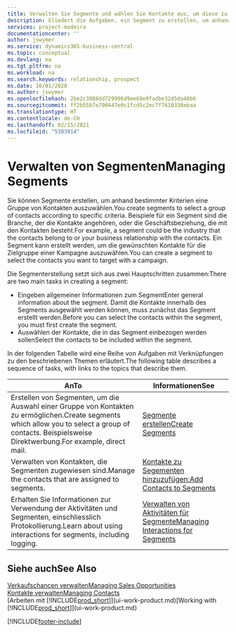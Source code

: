 ```yaml
---
title: Verwalten Sie Segmente und wählen Sie Kontakte aus, um diese zu berücksichtigen| Microsoft Docs
description: Gliedert die Aufgaben, ein Segment zu erstellen, um anhand bestimmter Kriterien eine Gruppe von Kontakten auszuwählen, zum Beispiel Kontakte in einer Branche, die Sie anvisieren möchten.
services: project-madeira
documentationcenter: ''
author: jswymer
ms.service: dynamics365-business-central
ms.topic: conceptual
ms.devlang: na
ms.tgt_pltfrm: na
ms.workload: na
ms.search.keywords: relationship, prospect
ms.date: 10/01/2020
ms.author: jswymer
ms.openlocfilehash: 2be2c3888dd729996d9ee69e9fadbe32d5da48b6
ms.sourcegitcommit: ff2b55b7e790447e0c1fcd5c2ec7f7610338ebaa
ms.translationtype: HT
ms.contentlocale: de-CH
ms.lasthandoff: 02/15/2021
ms.locfileid: "5383914"
---
```

# <a name="managing-segments"></a><span data-ttu-id="5d382-103">Verwalten von Segmenten</span><span class="sxs-lookup"><span data-stu-id="5d382-103">Managing Segments</span></span>
<span data-ttu-id="5d382-104">Sie können Segmente erstellen, um anhand bestimmter Kriterien eine Gruppe von Kontakten auszuwählen.</span><span class="sxs-lookup"><span data-stu-id="5d382-104">You create segments to select a group of contacts according to specific criteria.</span></span> <span data-ttu-id="5d382-105">Beispiele für ein Segment sind die Branche, der die Kontakte angehören, oder die Geschäftsbeziehung, die mit den Kontakten besteht.</span><span class="sxs-lookup"><span data-stu-id="5d382-105">For example, a segment could be the industry that the contacts belong to or your business relationship with the contacts.</span></span> <span data-ttu-id="5d382-106">Ein Segment kann erstellt werden, um die gewünschten Kontakte für die Zielgruppe einer Kampagne auszuwählen.</span><span class="sxs-lookup"><span data-stu-id="5d382-106">You can create a segment to select the contacts you want to target with a campaign.</span></span>

<span data-ttu-id="5d382-107">Die Segmenterstellung setzt sich aus zwei Hauptschritten zusammen:</span><span class="sxs-lookup"><span data-stu-id="5d382-107">There are two main tasks in creating a segment:</span></span>

* <span data-ttu-id="5d382-108">Eingeben allgemeiner Informationen zum Segment</span><span class="sxs-lookup"><span data-stu-id="5d382-108">Enter general information about the segment.</span></span> <span data-ttu-id="5d382-109">Damit die Kontakte innerhalb des Segments ausgewählt werden können, muss zunächst das Segment erstellt werden.</span><span class="sxs-lookup"><span data-stu-id="5d382-109">Before you can select the contacts within the segment, you must first create the segment.</span></span>
* <span data-ttu-id="5d382-110">Auswählen der Kontakte, die in das Segment einbezogen werden sollen</span><span class="sxs-lookup"><span data-stu-id="5d382-110">Select the contacts to be included within the segment.</span></span>

<span data-ttu-id="5d382-111">In der folgenden Tabelle wird eine Reihe von Aufgaben mit Verknüpfungen zu den beschriebenen Themen erläutert.</span><span class="sxs-lookup"><span data-stu-id="5d382-111">The following table describes a sequence of tasks, with links to the topics that describe them.</span></span>

| <span data-ttu-id="5d382-112">An</span><span class="sxs-lookup"><span data-stu-id="5d382-112">To</span></span> | <span data-ttu-id="5d382-113">Informationen</span><span class="sxs-lookup"><span data-stu-id="5d382-113">See</span></span> |
| --- | --- |
| <span data-ttu-id="5d382-114">Erstellen von Segmenten, um die Auswahl einer Gruppe von Kontakten zu ermöglichen.</span><span class="sxs-lookup"><span data-stu-id="5d382-114">Create segments which allow you to select a group of contacts.</span></span> <span data-ttu-id="5d382-115">Beispielsweise Direktwerbung.</span><span class="sxs-lookup"><span data-stu-id="5d382-115">For example, direct mail.</span></span> |[<span data-ttu-id="5d382-116">Segmente erstellen</span><span class="sxs-lookup"><span data-stu-id="5d382-116">Create Segments</span></span>](marketing-how-create-segment.md) |
| <span data-ttu-id="5d382-117">Verwalten von Kontakten, die Segmenten zugewiesen sind.</span><span class="sxs-lookup"><span data-stu-id="5d382-117">Manage the contacts that are assigned to segments.</span></span> |[<span data-ttu-id="5d382-118">Kontakte zu Segementen hinzuzufügen:</span><span class="sxs-lookup"><span data-stu-id="5d382-118">Add Contacts to Segments</span></span>](marketing-add-contact-segment.md) |
| <span data-ttu-id="5d382-119">Erhalten Sie Informationen zur Verwendung der Aktivitäten und Segmenten, einschliesslich Protokollierung.</span><span class="sxs-lookup"><span data-stu-id="5d382-119">Learn about using interactions for segments, including logging.</span></span> |[<span data-ttu-id="5d382-120">Verwalten von Aktivitäten für Segmente</span><span class="sxs-lookup"><span data-stu-id="5d382-120">Managing Interactions for Segments</span></span>](marketing-interaction-segments.md) |

## <a name="see-also"></a><span data-ttu-id="5d382-121">Siehe auch</span><span class="sxs-lookup"><span data-stu-id="5d382-121">See Also</span></span>
[<span data-ttu-id="5d382-122">Verkaufschancen verwalten</span><span class="sxs-lookup"><span data-stu-id="5d382-122">Managing Sales Opportunities</span></span>](marketing-manage-sales-opportunities.md)  
[<span data-ttu-id="5d382-123">Kontakte verwalten</span><span class="sxs-lookup"><span data-stu-id="5d382-123">Managing Contacts</span></span>](marketing-contacts.md)  
<span data-ttu-id="5d382-124">[Arbeiten mit [!INCLUDE[prod_short](includes/prod_short.md)]](ui-work-product.md)</span><span class="sxs-lookup"><span data-stu-id="5d382-124">[Working with [!INCLUDE[prod_short](includes/prod_short.md)]](ui-work-product.md)</span></span>


[!INCLUDE[footer-include](includes/footer-banner.md)]